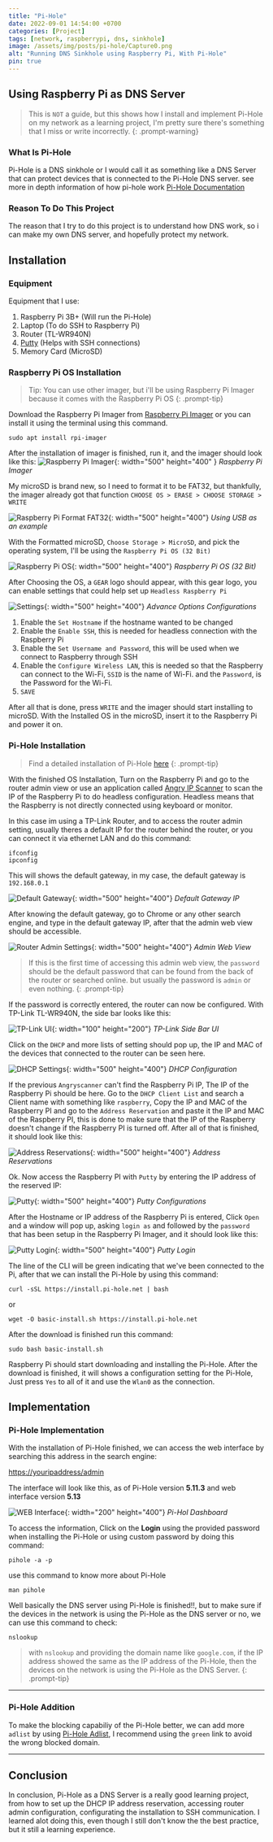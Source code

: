 ```yaml
---
title: "Pi-Hole"
date: 2022-09-01 14:54:00 +0700
categories: [Project]
tags: [network, raspberrypi, dns, sinkhole]
image: /assets/img/posts/pi-hole/Capture0.png
alt: "Running DNS Sinkhole using Raspberry Pi, With Pi-Hole"
pin: true
---
```


<script src="https://giscus.app/client.js"
        data-repo="mdiph/mdiph.github.io"
        data-repo-id="R_kgDOMqITaA"
        data-category="Announcements"
        data-category-id="DIC_kwDOMqITaM4CiD0t"
        data-mapping="pathname"
        data-strict="0"
        data-reactions-enabled="1"
        data-emit-metadata="0"
        data-input-position="bottom"
        data-theme="preferred_color_scheme"
        data-lang="en"
        crossorigin="anonymous"
        async>
</script>

## Using Raspberry Pi as DNS Server

> This is `NOT` a guide, but this shows how I install and implement Pi-Hole on my network as a learning project, I'm pretty sure there's something that I miss or write incorrectly. 
{: .prompt-warning}

### What Is Pi-Hole
Pi-Hole is a DNS sinkhole or I would call it as something like a DNS Server that can protect devices that is connected to the Pi-Hole DNS server. see more in depth information of how pi-hole work [Pi-Hole Documentation](https://docs.pi-hole.net/)

### Reason To Do This Project
The reason that I try to do this project is to understand how DNS work, so i can make my own DNS server, and hopefully protect my network.

## Installation

### Equipment
Equipment that I use:

1. Raspberry Pi 3B+ (Will run the Pi-Hole)
2. Laptop (To do SSH to Raspberry Pi)
3. Router (TL-WR940N)
4. [Putty](https://www.chiark.greenend.org.uk/~sgtatham/putty/) (Helps with SSH connections)
5. Memory Card (MicroSD)

### Raspberry Pi OS Installation
> Tip: You can use other imager, but i'll be using Raspberry Pi Imager because it comes with the Raspberry Pi OS
{: .prompt-tip}

Download the Raspberry Pi Imager from [Raspberry Pi Imager](https://www.raspberrypi.com/software/) or you can install it using the terminal using this command.

```shell
sudo apt install rpi-imager
```

After the installation of imager is finished, run it, and the imager should look like this:
![Raspberry Pi Imager](/assets/img/posts/pi-hole/Capture1.PNG){: width="500" height="400" }
_Raspberry Pi Imager_

My microSD is brand new, so I need to format it to be FAT32, but thankfully, the imager already got that function `CHOOSE OS > ERASE > CHOOSE STORAGE > WRITE`

![Raspberry Pi Format FAT32](/assets/img/posts/pi-hole/Capture2.PNG){: width="500" height="400"}
_Using USB as an example_

With the Formatted microSD, `Choose Storage > MicroSD`, and pick the operating system, I'll be using the `Raspberry Pi OS (32 Bit)`

![Raspberry Pi OS](/assets/img/posts/pi-hole/Capture3.PNG){: width="500" height="400"}
_Raspberry Pi OS (32 Bit)_

After Choosing the OS, a `GEAR` logo should appear, with this gear logo, you can enable settings that could help set up `Headless Raspberry Pi`

![Settings](/assets/img/posts/pi-hole/Capture4.PNG){: width="500" height="400"}
_Advance Options Configurations_

1. Enable the `Set Hostname` if the hostname wanted to be changed
2. Enable the `Enable SSH`, this is needed for headless connection with the Raspberry Pi
3. Enable the `Set Username and Password`, this will be used when we connect to Raspberry through SSH
4. Enable the `Configure Wireless LAN`, this is needed so that the Raspberry can connect to the Wi-Fi, `SSID` is the name of Wi-Fi. and the `Password`, is the Password for the Wi-Fi.
5. `SAVE`

After all that is done, press `WRITE` and the imager should start installing to microSD. With the Installed OS in the microSD, insert it to the Raspberry Pi and power it on.

### Pi-Hole Installation
> Find a detailed installation of Pi-Hole [here](https://github.com/pi-hole/pi-hole)
{: .prompt-tip}

With the finished OS Installation, Turn on the Raspberry Pi and go to the router admin view or use an application called [Angry IP Scanner](https://angryip.org/) to scan the IP of the Raspberry Pi to do headless configuration. Headless means that the Raspberry is not directly connected using keyboard or monitor.

In this case im using a TP-Link Router, and to access the router admin setting, usually theres a default IP for the router behind the router, or you can connect it via ethernet LAN and do this command:

```shell
ifconfig
ipconfig
```

This will shows the default gateway, in my case, the default gateway is `192.168.0.1`

![Default Gateway](/assets/img/posts/pi-hole/Capture5.PNG){: width="500" height="400"}
_Default Gateway IP_

After knowing the default gateway, go to Chrome or any other search engine, and type in the default gateway IP, after that the admin web view should be accessible.

![Router Admin Settings](/assets/img/posts/pi-hole/Capture6.PNG){: width="500" height="400"}
_Admin Web View_

> If this is the first time of accessing this admin web view, the `password` should be the default password that can be found from the back of the router or searched online. but usually the password is `admin` or even nothing.
{: .prompt-tip}

If the password is correctly entered, the router can now be configured. With TP-Link TL-WR940N, the side bar looks like this:

![TP-Link UI](/assets/img/posts/pi-hole/Capture7.PNG){: width="100" height="200"}
_TP-Link Side Bar UI_

Click on the `DHCP` and more lists of setting should pop up, the IP and MAC of the devices that connected to the router can be seen here. 

![DHCP Settings](/assets/img/posts/pi-hole/Capture8.PNG){: width="500" height="400"}
_DHCP Configuration_

If the previous `Angryscanner` can't find the Raspberry Pi IP, The IP of the Raspberry Pi should be here. Go to the `DHCP Client List` and search a Client name with something like `raspberry`, Copy the IP and MAC of the Raspberry PI and go to the `Address Reservation` and paste it the IP and MAC of the Raspberry PI, this is done to make sure that the IP of the Raspberry doesn't change if the Raspberry PI is turned off. After all of that is finished, it should look like this:

![Address Reservations](/assets/img/posts/pi-hole/Capture9.PNG){: width="500" height="400"}
_Address Reservations_

Ok. Now access the Raspberry PI with `Putty` by entering the IP address of the reserved IP:

![Putty](/assets/img/posts/pi-hole/Capture10.PNG){: width="500" height="400"}
_Putty Configurations_

After the Hostname or IP address of the Raspberry Pi is entered, Click `Open` and a window will pop up, asking `login as` and followed by the `password` that has been setup in the Raspberry Pi Imager, and it should look like this:

![Putty Login](/assets/img/posts/pi-hole/Capture11.PNG){: width="500" height="400"}
_Putty Login_

The line of the CLI will be green indicating that we've been connected to the Pi, after that we can install the Pi-Hole by using this command:

```shell
curl -sSL https://install.pi-hole.net | bash
```
or
```shell
wget -O basic-install.sh https://install.pi-hole.net
```

After the download is finished run this command:

```shell
sudo bash basic-install.sh
```

Raspberry Pi should start downloading and installing the Pi-Hole. After the download is finished, it will shows a configuration setting for the Pi-Hole, Just press `Yes` to all of it and use the `Wlan0` as the connection.

## Implementation

### Pi-Hole Implementation
With the installation of Pi-Hole finished, we can access the web interface by searching this address in the search engine:

<https://youripaddress/admin>

The interface will look like this, as of Pi-Hole version **5.11.3** and web interface version **5.13**

![WEB Interface](/assets/img/posts/pi-hole/Capture12.PNG){: width="200" height="400"}
_Pi-Hol Dashboard_

To access the information, Click on the **Login** using the provided password when installing the Pi-Hole or using custom password by doing this command:

```shell
pihole -a -p
```

use this command to know more about Pi-Hole

```shell
man pihole
```

Well basically the DNS server using Pi-Hole is finished!!, but to make sure if the devices in the network is using the Pi-Hole as the DNS server or no, we can use this command to check:

```shell
nslookup
```

> with `nslookup` and providing the domain name like `google.com`, if the IP address showed the same as the IP address of the Pi-Hole, then the devices on the network is using the Pi-Hole as the DNS Server.
{: .prompt-tip}

---

### Pi-Hole Addition
To make the blocking capabiliy of the Pi-Hole better, we can add more `adlist` by using [Pi-Hole Adlist](https://firebog.net/), I recommend using the `green` link to avoid the wrong blocked domain.

---

## Conclusion
In conclusion, Pi-Hole as a DNS Server is a really good learning project, from how to set up the DHCP IP address reservation, accessing router admin configuration, configurating the installation to SSH communication. I learned alot doing this, even though I still don't know the the best practice, but it still a learning experience.
